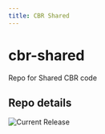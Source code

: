 ```yaml
---
title: CBR Shared
---
```


# cbr-shared
Repo for Shared CBR code


## Repo details

![Current Release](https://img.shields.io/badge/release-v0.2.29-blue)

